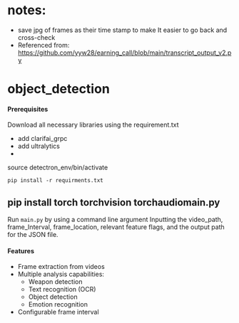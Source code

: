 # notes:

- save jpg of frames as their time stamp to make It easier to go back and cross-check
- Referenced from: https://github.com/yyw28/earning_call/blob/main/transcript_output_v2.py

# object_detection

#### Prerequisites

Download all necessary libraries using the requirement.txt

* add clarifai_grpc
* add ultralytics
* 

source detectron_env/bin/activate

```
pip install -r requirments.txt
```

## pip install torch torchvision torchaudiomain.py

Run `main.py` by using a command line argument Inputting the video_path, frame_Interval, frame_location, relevant feature flags, and the output path for the JSON file.

#### Features

* Frame extraction from videos
* Multiple analysis capabilities:
  * Weapon detection
  * Text recognition (OCR)
  * Object detection
  * Emotion recognition
* Configurable frame interval
